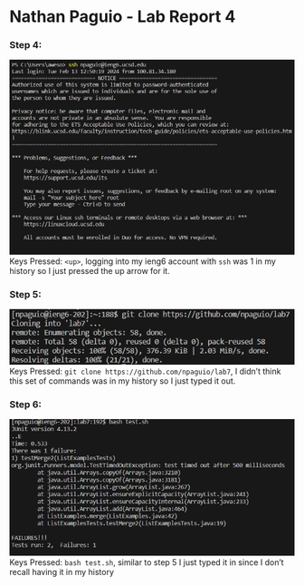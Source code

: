 # Nathan Paguio - Lab Report 4

### Step 4:
![Image](loginSS.png)\
Keys Pressed: `<up>`, logging into my ieng6 account with `ssh` was 1 in my history so I just pressed the up arrow for it.

### Step 5:
![Image](step5.png)\
Keys Pressed: `git clone https://github.com/npaguio/lab7`, I didn’t think this set of commands was in my history so I just typed it out.

### Step 6:
![Image](testTheFiles.png)\
Keys Pressed: `bash test.sh`, similar to step 5 I just typed it in since I don’t recall having it in my history
